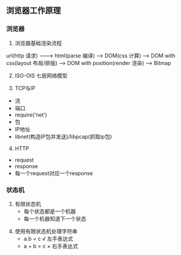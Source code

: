 ## 浏览器工作原理

### 浏览器

1. 浏览器基础渲染流程

url(http 请求) ---> html(parse 编译) --> DOM(css 计算) --> DOM with css(layout 布局/排版) --> DOM with position(render 渲染) --> Bitmap

2. ISO-OIS 七层网络模型

3. TCP与IP
 - 流               
 - 端口
 - require('net')
 - 包
 - IP地址
 - libnet(构造IP包并发送)/libpcap(抓取ip包)
4. HTTP
 - request
 - response
 - 每一个request对应一个response 
 
### 状态机

1. 有限状态机
   - 每个状态都是一个机器
   - 每一个机器知道下一个状态

4) 使用有限状态机处理字符串
   - a.b = c √ 左手表达式
   - a + b = c × 右手表达式

